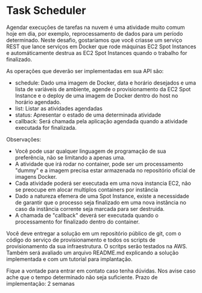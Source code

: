 # Task Scheduler
Agendar execuções de tarefas na nuvem é uma atividade muito comum hoje em dia, por exemplo, reprocessamento de dados para um período determinado.
Neste desafio, gostaríamos que você criasse um serviço REST que lance serviços em Docker que rode máquinas EC2 Spot Instances e automáticamente destrua as
EC2 Spot Instances quando o trabalho for finalizado.

As operações que deverão ser implementadas em sua API são:
 - schedule: Dado uma imagem de Docker, data e horário desejados e uma lista de variáveis de ambiente, agende o provisionamento da EC2 Spot Instance
   e o deploy de uma imagem de Docker dentro do host no horário agendado.
 - list: Listar as atividades agendadas
 - status: Apresentar o estado de uma determinada atividade
 - callback: Será chamada pela aplicação agendada quando a atividade executada for finalizada.

Observações:
 - Você pode usar qualquer linguagem de programação de sua preferência, não se limitando a apenas uma.
 - A atividade que irá rodar no container, pode ser um processamento "dummy" e a imagem precisa estar armazenada no repositório oficial de imagens Docker.
 - Cada atividade poderá ser executada em uma nova instancia EC2, não se preocupe em alocar multiplos containers por instância
 - Dado a natureza efemera de uma Spot Instance, existe a necessidade de garantir que o processo seja finalizado em uma
   nova instância no caso da instância corrente seja marcada para ser destruida.
 - A chamada de "callback" deverá ser executada quando o processamento for finalizado dentro do container.

Você deve entregar a solução em um repositório público de git, com o código do serviço de provisionamento e todos os scripts de provisionamento da sua infraestrutura.
O scritps serão testados na AWS.
Também será avaliado um arquivo README.md explicando a solução implementada e com um tutorial para implantação.


Fique a vontade para entrar em contato caso tenha dúvidas. Nos avise caso ache que o tempo determinado não seja suficiente.
Prazo de implementação: 2 semanas
